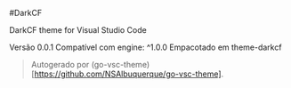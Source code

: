 #DarkCF

DarkCF theme for Visual Studio Code

Versão 0.0.1
Compatível com engine: ^1.0.0
Empacotado em theme-darkcf

> Autogerado por (go-vsc-theme)[https://github.com/NSAlbuquerque/go-vsc-theme].